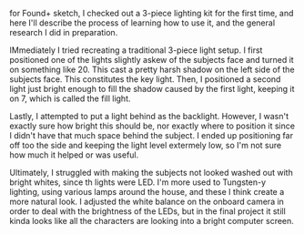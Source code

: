 for Found+ sketch, I checked out a 3-piece lighting kit for the first time, and here I'll describe the process of learning how to use it, and the general research I did in preparation.

IMmediately I tried recreating a traditional 3-piece light setup. I first positioned one of the lights slightly askew of the subjects face and turned it on something like 20. This cast a pretty harsh shadow on the left side of the subjects face. This constitutes the key light. Then, I positioned a second  light just bright enough to fill the shadow caused by the first light, keeping it on 7, which is called the fill light. 

Lastly, I attempted to put a light behind as the backlight. However, I wasn't exactly sure how bright this should be, nor exactly where to position it since I didn't have that much space behind the subject. I ended up positioning far off too the side and keeping the light level extermely low, so I'm not sure how much it helped or was useful.

Ultimately, I struggled with making the subjects not looked washed out with bright whites, since th lights were LED. I'm more used to Tungsten-y lighting, using various lamps around the house, and these I think create a more natural look. I adjusted the white balance on the onboard camera in order to deal with the brightness of the LEDs, but in the final project it still kinda looks like all the characters are looking into a bright computer screen.

